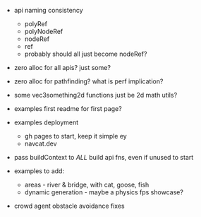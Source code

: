 - api naming consistency
  - polyRef
  - polyNodeRef
  - nodeRef
  - ref
  - probably should all just become nodeRef?

- zero alloc for all apis? just some?

- zero alloc for pathfinding? what is perf implication?

- some vec3something2d functions just be 2d math utils?

- examples first readme for first page?

- examples deployment
  - gh pages to start, keep it simple ey
  - navcat.dev

- pass buildContext to _ALL_ build api fns, even if unused to start

- examples to add:
  - areas - river & bridge, with cat, goose, fish
  - dynamic generation - maybe a physics fps showcase?

- crowd agent obstacle avoidance fixes

